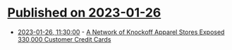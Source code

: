 # [Published on 2023-01-26](index.md)

* [2023-01-26, 11:30:00](https://yro.slashdot.org/story/23/01/26/0412252/a-network-of-knockoff-apparel-stores-exposed-330000-customer-credit-cards?utm_source=rss1.0mainlinkanon&utm_medium=feed) - [A Network of Knockoff Apparel Stores Exposed 330,000 Customer Credit Cards](https://yro.slashdot.org/story/23/01/26/0412252/a-network-of-knockoff-apparel-stores-exposed-330000-customer-credit-cards?utm_source=rss1.0mainlinkanon&utm_medium=feed)
